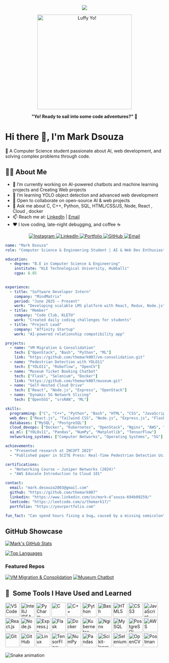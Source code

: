 <!-- Header Animation -->
<p align="center">
  <img src="https://capsule-render.vercel.app/api?type=waving&color=gradient&height=120&section=header&text=Hey%20Everyone!%20🕹️&fontSize=40&animation=fadeIn" />
</p>

<!-- Luffy GIF -->
<p align="center">
  <img src="https://media.giphy.com/media/Nx0rz3jtxtEre/giphy.gif" width="300" alt="Luffy Yo!" />
</p>

<!-- Funny Subtext -->
<p align="center">
  <b> "Yo! Ready to sail into some code adventures?" 🚀</b>
</p>


# Hi there 👋, I'm Mark Dsouza  
🚀 A Computer Science student passionate about AI, web development, and solving complex problems through code.

## 👨‍💻 About Me
- 🔭 I’m currently working on AI-powered chatbots and machine learning projects and Creating Web projects 
- 🌱 I’m learning YOLO object detection and advanced web development  
- 🤝 Open to collaborate on open-source AI & web projects  
- 💬 Ask me about C, C++, Python, SQL, HTML/CSS/JS, Node, React , Cloud , docker  
- 📫 Reach me at: [LinkedIn](#) | [Email](#)  
- ❤️ I love coding, late-night debugging, and coffee ☕

<!-- Social Links -->
<!-- Social Links -->
<p align="center">
  <!-- Instagram -->
  <a href="https://www.instagram.com/yourusername" target="_blank">
    <img src="https://img.shields.io/badge/Instagram-E4405F?style=for-the-badge&logo=instagram&logoColor=white" alt="Instagram"/>
  </a>

  <!-- LinkedIn -->
  <a href="https://www.linkedin.com/in/yourlinkedin" target="_blank">
    <img src="https://img.shields.io/badge/LinkedIn-0077B5?style=for-the-badge&logo=linkedin&logoColor=white" alt="LinkedIn"/>
  </a>

  <!-- Portfolio -->
  <a href="https://yourportfolio.com" target="_blank">
    <img src="https://img.shields.io/badge/Portfolio-000000?style=for-the-badge&logo=About.me&logoColor=white" alt="Portfolio"/>
  </a>

  <!-- GitHub -->
  <a href="https://github.com/yourgithub" target="_blank">
    <img src="https://img.shields.io/badge/GitHub-181717?style=for-the-badge&logo=github&logoColor=white" alt="GitHub"/>
  </a>

  <!-- Email -->
  <a href="mailto:youremail@gmail.com">
    <img src="https://img.shields.io/badge/Email-D14836?style=for-the-badge&logo=gmail&logoColor=white" alt="Email"/>
  </a>
</p>



```yaml
name: "Mark Dsouza"
role: "Computer Science & Engineering Student | AI & Web Dev Enthusiast"

education:
  - degree: "B.E in Computer Science & Engineering"
    institute: "KLE Technological University, Hubballi"
    cgpa: 8.85
  

experience:
  - title: "Software Developer Intern"
    company: "MindMatrix"
    period: "June 2025 – Present"
    work: "Developing scalable LMS platform with React, Redux, Node.js"
  - title: "Member"
    company: "Code Club, KLETU"
    work: "Created daily coding challenges for students"
  - title: "Project Lead"
    company: "Affinity Startup"
    work: "AI-powered relationship compatibility app"

projects:
  - name: "VM Migration & Consolidation"
    tech: ["OpenStack", "Bash", "Python", "ML"]
    link: "https://github.com/themark007/vm-consolidation.git"
  - name: "Pedestrian Detection with YOLO11"
    tech: ["YOLO11", "Roboflow", "OpenCV"]
  - name: "Museum Ticket Booking Chatbot"
    tech: ["Flask", "Selenium", "Docker"]
    link: "https://github.com/themark007/museum.git"
  - name: "Self-Hosted Cloud Drive"
    tech: ["React", "Node.js", "Express", "OpenStack"]
  - name: "Dynamic 5G Network Slicing"
    tech: ["Open5GS", "srsRAN", "ML"]

skills:
  programming: ["C", "C++", "Python", "Bash", "HTML", "CSS", "JavaScript"]
  web_dev: ["React.js", "Tailwind CSS", "Node.js", "Express.js", "Flask", "REST APIs"]
  databases: ["MySQL", "PostgreSQL"]
  cloud_devops: ["Docker", "Kubernetes", "OpenStack", "Nginx", "AWS", "Postman"]
  ai_ml: ["YOLOv11", "Pandas", "NumPy", "Matplotlib", "TensorFlow"]
  networking_systems: ["Computer Networks", "Operating Systems", "5G"]

achievements:
  - "Presented research at INCOFT 2025"
  - "Published paper in SCITE Press: Real-Time Pedestrian Detection Using YOLO11"

certifications:
  - "Networking Course – Juniper Networks (2024)"
  - "AWS Educate Introduction to Cloud 101"

contact:
  email: "mark.desouza2003@gmail.com"
  github: "https://github.com/themark007"
  linkedin: "https://www.linkedin.com/in/mark-d’souza-694b09259/"
  leetcode: "https://leetcode.com/u/themark17/"
  portfolio: "https://yourportfolio.com"

fun_fact: "Can spend hours fixing a bug… caused by a missing semicolon"

```

##  GitHub Showcase

[![Mark's GitHub Stats](https://github-readme-stats.vercel.app/api?username=themark007&show_icons=true&theme=synthwave)](https://github.com/themark007)

[![Top Languages](https://github-readme-stats.vercel.app/api/top-langs/?username=themark007&langs_count=6&show_icons=true&theme=onedark)](https://github.com/themark007)

###  Featured Repos
[![VM Migration & Consolidation](https://github-readme-stats.vercel.app/api/pin/?username=themark007&repo=vm-consolidation)](https://github.com/themark007/vm-consolidation)
[![Museum Chatbot](https://github-readme-stats.vercel.app/api/pin/?username=themark007&repo=museum)](https://github.com/themark007/museum)


<h2> 🚀 &nbsp;Some Tools I Have Used and Learned</h2>
<p align="left">

<!-- IDEs & Editors -->
<img src="https://cdn.jsdelivr.net/gh/devicons/devicon/icons/vscode/vscode-original.svg" alt="VS Code" width="45" height="45"/>
<img src="https://cdn.jsdelivr.net/gh/devicons/devicon/icons/intellij/intellij-original.svg" alt="IntelliJ IDEA" width="45" height="45"/>
<img src="https://cdn.jsdelivr.net/gh/devicons/devicon/icons/pycharm/pycharm-original.svg" alt="PyCharm" width="45" height="45"/>

<!-- Programming Languages -->
<img src="https://cdn.jsdelivr.net/gh/devicons/devicon/icons/c/c-original.svg" alt="C" width="45" height="45"/>
<img src="https://cdn.jsdelivr.net/gh/devicons/devicon/icons/cplusplus/cplusplus-original.svg" alt="C++" width="45" height="45"/>
<img src="https://cdn.jsdelivr.net/gh/devicons/devicon/icons/python/python-original.svg" alt="Python" width="45" height="45"/>
<img src="https://cdn.jsdelivr.net/gh/devicons/devicon/icons/bash/bash-original.svg" alt="Bash" width="45" height="45"/>
<img src="https://cdn.jsdelivr.net/gh/devicons/devicon/icons/html5/html5-original.svg" alt="HTML5" width="45" height="45"/>
<img src="https://cdn.jsdelivr.net/gh/devicons/devicon/icons/css3/css3-original.svg" alt="CSS3" width="45" height="45"/>
<img src="https://cdn.jsdelivr.net/gh/devicons/devicon/icons/javascript/javascript-original.svg" alt="JavaScript" width="45" height="45"/>

<!-- Web Development -->
<img src="https://cdn.jsdelivr.net/gh/devicons/devicon/icons/react/react-original.svg" alt="React.js" width="45" height="45"/>
<img src="https://cdn.jsdelivr.net/gh/devicons/devicon/icons/nodejs/nodejs-original.svg" alt="Node.js" width="45" height="45"/>
<img src="https://cdn.jsdelivr.net/gh/devicons/devicon/icons/express/express-original.svg" alt="Express.js" width="45" height="45"/>
<img src="https://cdn.jsdelivr.net/gh/devicons/devicon/icons/flask/flask-original.svg" alt="Flask" width="45" height="45"/>
<img src="https://cdn.jsdelivr.net/gh/devicons/devicon/icons/docker/docker-original.svg" alt="Docker" width="45" height="45"/>
<img src="https://cdn.jsdelivr.net/gh/devicons/devicon/icons/kubernetes/kubernetes-plain.svg" alt="Kubernetes" width="45" height="45"/>
<img src="https://cdn.jsdelivr.net/gh/devicons/devicon/icons/nginx/nginx-original.svg" alt="Nginx" width="45" height="45"/>

<!-- Databases -->
<img src="https://cdn.jsdelivr.net/gh/devicons/devicon/icons/mysql/mysql-original.svg" alt="MySQL" width="45" height="45"/>
<img src="https://cdn.jsdelivr.net/gh/devicons/devicon/icons/postgresql/postgresql-original.svg" alt="PostgreSQL" width="45" height="45"/>

<!-- Cloud & DevOps -->
<img src="https://cdn.jsdelivr.net/gh/devicons/devicon/icons/amazonwebservices/amazonwebservices-original.svg" alt="AWS" width="45" height="45"/>
<img src="https://cdn.jsdelivr.net/gh/devicons/devicon/icons/git/git-original.svg" alt="Git" width="45" height="45"/>
<img src="https://cdn.jsdelivr.net/gh/devicons/devicon/icons/github/github-original.svg" alt="GitHub" width="45" height="45"/>
<img src="https://cdn.jsdelivr.net/gh/devicons/devicon/icons/linux/linux-original.svg" alt="Linux" width="45" height="45"/>

<!-- AI / ML -->
<img src="https://cdn.jsdelivr.net/gh/devicons/devicon/icons/tensorflow/tensorflow-original.svg" alt="TensorFlow" width="45" height="45"/>
<img src="https://cdn.jsdelivr.net/gh/devicons/devicon/icons/numpy/numpy-original.svg" alt="NumPy" width="45" height="45"/>
<img src="https://cdn.jsdelivr.net/gh/devicons/devicon/icons/pandas/pandas-original.svg" alt="Pandas" width="45" height="45"/>
<img src="https://upload.wikimedia.org/wikipedia/commons/0/05/Scikit_learn_logo_small.svg" alt="Scikit-learn" width="45" height="45"/>

<!-- Tools -->
<img src="https://cdn.jsdelivr.net/gh/devicons/devicon/icons/selenium/selenium-original.svg" alt="Selenium" width="45" height="45"/>
<img src="https://cdn.jsdelivr.net/gh/devicons/devicon/icons/opencv/opencv-original.svg" alt="OpenCV" width="45" height="45"/>
<img src="https://cdn.jsdelivr.net/gh/devicons/devicon/icons/postman/postman-original.svg" alt="Postman" width="45" height="45"/>
</p>


![Snake animation](https://github.com/thepiyushmalhotra/themark007/blob/output/github-contribution-grid-snake.svg)


